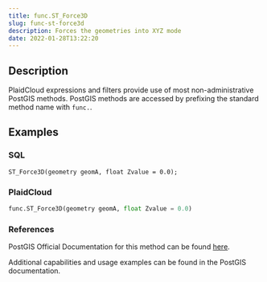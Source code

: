 ```yaml
---
title: func.ST_Force3D
slug: func-st-force3d
description: Forces the geometries into XYZ mode
date: 2022-01-28T13:22:20
---
```



## Description


PlaidCloud expressions and filters provide use of most non-administrative PostGIS methods. PostGIS methods are accessed by prefixing the standard method name with `func.`.



## Examples


### SQL



```
ST_Force3D(geometry geomA, float Zvalue = 0.0);
```


### PlaidCloud



```python
func.ST_Force3D(geometry geomA, float Zvalue = 0.0)
```


### References


PostGIS Official Documentation for this method can be found [here](https://postgis.net/docs/manual-3.1/ST_Force_3D.html).



Additional capabilities and usage examples can be found in the PostGIS documentation.

